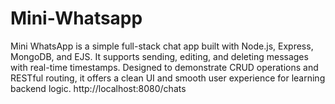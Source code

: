 # Mini-Whatsapp
Mini WhatsApp is a simple full-stack chat app built with Node.js, Express, MongoDB, and EJS. It supports sending, editing, and deleting messages with real-time timestamps. Designed to demonstrate CRUD operations and RESTful routing, it offers a clean UI and smooth user experience for learning backend logic.
http://localhost:8080/chats
